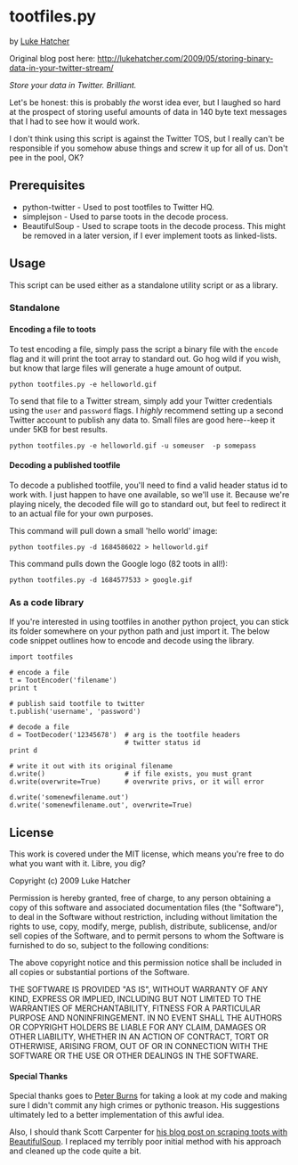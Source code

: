 # tootfiles.py

by [Luke Hatcher](http://lukehatcher.com)

Original blog post here: <http://lukehatcher.com/2009/05/storing-binary-data-in-your-twitter-stream/>

*Store your data in Twitter. Brilliant.*

Let's be honest: this is probably _the_ worst idea ever, but I laughed so hard
at the prospect of storing useful amounts of data in 140 byte text messages
that I had to see how it would work.

I don't think using this script is against the Twitter TOS, but I really can't be responsible if you somehow abuse things and screw it up for all of us. Don't pee in the pool, OK?

## Prerequisites

* python-twitter - Used to post tootfiles to Twitter HQ.
* simplejson - Used to parse toots in the decode process.
* BeautifulSoup - Used to scrape toots in the decode process. This might be removed in a later version, if I ever implement toots as linked-lists.

## Usage

This script can be used either as a standalone utility script or as a library.

### Standalone

#### Encoding a file to toots

To test encoding a file, simply pass the script a binary file with the `encode` flag and it will print the toot array to standard out. Go hog wild if you wish, but know that large files will generate a huge amount of output.

    python tootfiles.py -e helloworld.gif

To send that file to a Twitter stream, simply add your Twitter credentials using the `user` and `password` flags. I *highly* recommend setting up a second Twitter account to publish any data to. Small files are good here--keep it under 5KB for best results.

    python tootfiles.py -e helloworld.gif -u someuser  -p somepass

#### Decoding a published tootfile

To decode a published tootfile, you'll need to find a valid header status id to work with. I just happen to have one available, so we'll use it. Because we're playing nicely, the decoded file will go to standard out, but feel to redirect it to an actual file for your own purposes.

This command will pull down a small 'hello world' image:

    python tootfiles.py -d 1684586022 > helloworld.gif

This command pulls down the Google logo (82 toots in all!):
    
    python tootfiles.py -d 1684577533 > google.gif

 
### As a code library

If you're interested in using tootfiles in another python project, you can stick its folder somewhere on your python path and just import it. The below code snippet outlines how to encode and decode using the library.

    import tootfiles
    
    # encode a file
    t = TootEncoder('filename')
    print t
    
    # publish said tootfile to twitter
    t.publish('username', 'password')
    
    # decode a file
    d = TootDecoder('12345678')  # arg is the tootfile headers
                                 # twitter status id
    print d
    
    # write it out with its original filename
    d.write()                    # if file exists, you must grant
    d.write(overwrite=True)      # overwrite privs, or it will error
    
    d.write('somenewfilename.out')
    d.write('somenewfilename.out', overwrite=True)


## License

This work is covered under the MIT license, which means you're free to do what you want with it. Libre, you dig?

Copyright (c) 2009 Luke Hatcher

Permission is hereby granted, free of charge, to any person obtaining a copy
of this software and associated documentation files (the "Software"), to deal
in the Software without restriction, including without limitation the rights
to use, copy, modify, merge, publish, distribute, sublicense, and/or sell
copies of the Software, and to permit persons to whom the Software is
furnished to do so, subject to the following conditions:

The above copyright notice and this permission notice shall be included in
all copies or substantial portions of the Software.

THE SOFTWARE IS PROVIDED "AS IS", WITHOUT WARRANTY OF ANY KIND, EXPRESS OR
IMPLIED, INCLUDING BUT NOT LIMITED TO THE WARRANTIES OF MERCHANTABILITY,
FITNESS FOR A PARTICULAR PURPOSE AND NONINFRINGEMENT. IN NO EVENT SHALL THE
AUTHORS OR COPYRIGHT HOLDERS BE LIABLE FOR ANY CLAIM, DAMAGES OR OTHER
LIABILITY, WHETHER IN AN ACTION OF CONTRACT, TORT OR OTHERWISE, ARISING FROM,
OUT OF OR IN CONNECTION WITH THE SOFTWARE OR THE USE OR OTHER DEALINGS IN
THE SOFTWARE.

#### Special Thanks
Special thanks goes to [Peter Burns](http://twitter.com/rictic) for taking a look at my code and making sure I didn't commit any high crimes or pythonic treason. His suggestions ultimately led to a better implementation of this awful idea.

Also, I should thank Scott Carpenter for [his blog post on scraping toots with BeautifulSoup](http://www.movingtofreedom.org/2009/03/18/python-script-for-backing-up-twitter-statuses/). I replaced my terribly poor initial method with his approach and cleaned up the code quite a bit.